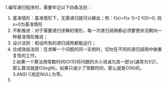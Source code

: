1.编写递归程序时，需要牢记以下四条法则：  
  1. 基准情形：基准情形下，无需递归就可以解出；例：f(x)=f(x-1)+2 f(0)=0; 则x=0为基准情形  
  2. 不断推进：对于需要递归求解的情形，每一次递归调用都必须要使状况朝向一种基准情形推进；  
  3. 设计法则：假设所有的递归调用都能运行；  
  4. 合成效益法则：在求解一个问题的同一实例时，切勿在不同的递归调用中做重复性的工作。  
2.如果一个算法用常数时间(O(1))将问题的大小消减为其一部分(通常为1/2)，那么算法就是O(logN)。如果只减少了常数时间，那么就是O(N)的。  
3.ANSI C规定NULL为零。  
4.

